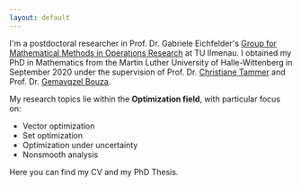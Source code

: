```yaml
---
layout: default
---
```


I'm a postdoctoral researcher in Prof. Dr. Gabriele Eichfelder's [Group for Mathematical Methods in Operations Research](https://www.tu-ilmenau.de/en/mmor) at TU Ilmenau. I obtained my PhD in Mathematics from the Martin Luther University of Halle-Wittenberg in September 2020 under the supervision of Prof. Dr. [Christiane Tammer](https://optimierung.mathematik.uni-halle.de/mitarbeiter/tammer/) and Prof. Dr. [Gemayqzel Bouza](https://www.researchgate.net/profile/Gemayqzel-Bouza-Allende).

My research topics lie within the **Optimization field**, with particular focus on:
* Vector optimization
* Set optimization
* Optimization under uncertainty
* Nonsmooth analysis

Here you can find my CV and my PhD Thesis.
<div><!---### Latest news

* 26-5-2021: News 1 [text](link)

 --></div>

## Publications 

### Preprints

* **A Vectorization Scheme for Nonconvex Set Optimization Problems**<br>
Gabriele Eichfelder, Ernest Quintana, and Stefan Rocktäschel<br>
([<i class="fas fa-link fs-point-8"/> arXiv](https://arxiv.org/abs/2107.12274v1))

* **On Clarke's Subdifferential of Marginal Functions**<br>
Gemayqzel Bouza, Ernest Quintana and Christiane Tammer<br>
* to appear in Applied Set-Valued Analysis and Optimization, 2021*<br>
([<i class="fas fa-link fs-point-8"/> arXiv](https://arxiv.org/abs/2107.12756v3))

### 2021

* **A steepest descent method in set optimization for set-valued mappings of finite cardinality**
Gemayqzel Bouza, Ernest Quintana and Christiane Tammer<br>
* Optimization Theory and Applications, 2021*<br>
([<i class="fas fa-link fs-point-8"/> arXiv](https://arxiv.org/abs/2107.12756v3) \| [<i class="fas fa-link fs-point-8"/> doi](https://link.springer.com/article/10.1007%2Fs10957-021-01887-y))

### 2020

* **The Fermat rule for set optimization problems with Lipschitzian set-valued mappings**
Gemayqzel Bouza, Ernest Quintana and Christiane Tammer<br>
* Journal of Nonlinear and Convex Analysis, 21(5), 1137-1174, 2020*<br>
([<i class="fas fa-link fs-point-8"/> arXiv](https://arxiv.org/abs/2107.12084v2) \| [<i class="fas fa-link fs-point-8"/> doi](http://www.yokohamapublishers.jp/online2/opjnca/vol21/p1137.html))

### 2019

* **A unified characterization of nonlinear scalarizing functionals in optimization**
Gemayqzel Bouza, Ernest Quintana and Christiane Tammer<br>
* Journal of Nonlinear and Convex Analysis, 21(5), 1137-1174, 2020*<br>
([<i class="fas fa-link fs-point-8"/> arXiv](https://arxiv.org/abs/2107.12091v1) \| [<i class="fas fa-link fs-point-8"/> doi](https://link.springer.com/article/10.1007%2Fs10013-019-00359-1))


## Education

Period | Position/Degree | Institution
-- | -- | --
10/2016-09/2020 | <i class="fa fa-graduation-cap"/> PhD in Mathematics | University of Luxembourg
09/2014–05/2016 | <i class="fa fa-graduation-cap"/> MSc in Mathematics (concentration in Optimization) | University of Havana
09/2010–07/2014 | <i class="fa fa-graduation-cap"/> BSc in Mathematics | University of Las Villas


## Contact

Dr. Ernest Quintana<br>
Institute of Information Security, ETH Zürich<br>
Office C 235<br>
<i class="fas fa-map-marker-alt"/> Weimarer Straße 25, 98693 Ilmenau, Germany<br>
<i class="fas fa-phone fs-point-9"/> +49 3677 69-3255   ‬<br>
<i class="fas fa-address-card fs-point-9"/> [TUI website](https://www.tu-ilmenau.de/en/mmor/team/ernest-quintana)‬

